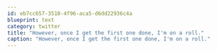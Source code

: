 ```yaml
---
id: eb7cc657-3510-4f96-aca5-d6dd22936c4a
blueprint: text
category: twitter
title: "However, once I get the first one done, I'm on a roll."
caption: "However, once I get the first one done, I'm on a roll."
---
```

